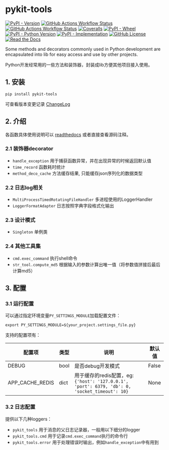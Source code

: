# pykit-tools

[![PyPI - Version](https://img.shields.io/pypi/v/pykit-tools)](https://github.com/SkylerHu/pykit-tools)
[![GitHub Actions Workflow Status](https://github.com/SkylerHu/pykit-tools/actions/workflows/pre-commit.yml/badge.svg?branch=master)](https://github.com/SkylerHu/pykit-tools)
[![GitHub Actions Workflow Status](https://github.com/SkylerHu/pykit-tools/actions/workflows/test-py3.yml/badge.svg?branch=master)](https://github.com/SkylerHu/pykit-tools)
[![Coveralls](https://img.shields.io/coverallsCoverage/github/SkylerHu/pykit-tools?branch=master)](https://github.com/SkylerHu/pykit-tools)
[![PyPI - Wheel](https://img.shields.io/pypi/wheel/pykit-tools)](https://github.com/SkylerHu/pykit-tools)
[![PyPI - Python Version](https://img.shields.io/pypi/pyversions/pykit-tools)](https://github.com/SkylerHu/pykit-tools)
[![PyPI - Implementation](https://img.shields.io/pypi/implementation/pykit-tools)](https://github.com/SkylerHu/pykit-tools)
[![GitHub License](https://img.shields.io/github/license/SkylerHu/pykit-tools)](https://github.com/SkylerHu/pykit-tools)
[![Read the Docs](https://img.shields.io/readthedocs/pykit-tools)](https://pykit-tools.readthedocs.io)


Some methods and decorators commonly used in Python development are encapsulated into lib for easy access and use by other projects.

Python开发经常用的一些方法和装饰器，封装成lib方便其他项目接入使用。

## 1. 安装

	pip install pykit-tools

可查看版本变更记录 [ChangeLog](docs/CHANGELOG-1.x.md)

## 2. 介绍
各函数具体使用说明可以 [readthedocs](https://pykit-tools.readthedocs.io) 或者直接查看源码注释。

### 2.1 装饰器decorator
- `handle_exception` 用于捕获函数异常，并在出现异常的时候返回默认值
- `time_record` 函数耗时统计
- `method_deco_cache` 方法缓存结果, 只能缓存json序列化的数据类型

### 2.2 日志log相关
- `MultiProcessTimedRotatingFileHandler` 多进程使用的LoggerHandler
- `LoggerFormatAdapter` 日志按照字典字段格式化输出

### 2.3 设计模式
- `Singleton` 单例类

### 2.4 其他工具集
- `cmd.exec_command` 执行shell命令
- `str_tool.compute_md5` 根据输入的参数计算出唯一值（将参数值拼接后最后计算md5）

## 3. 配置

### 3.1 运行配置
可以通过指定环境变量`PY_SETTINGS_MODULE`加载配置文件：

    export PY_SETTINGS_MODULE=${your_project.settings_file.py}

支持的配置项有：

| 配置项 | 类型 | 说明 | 默认值 |
| - | - | - | - |
| DEBUG | bool | 是否debug开发模式 | False |
| APP_CACHE_REDIS | dict | 用于缓存的redis配置，eg: `{'host': '127.0.0.1', 'port': 6379, 'db': 0, 'socket_timeout': 10}` | None |


### 3.2 日志配置
提供以下几种loggers：
- `pykit_tools` 用于消息的父日志记录器，一般用以下细分的logger
- `pykit_tools.cmd` 用于记录`cmd.exec_command`执行的命令行
- `pykit_tools.error` 用于处理错误时输出，例如`handle_exception`中有用到
